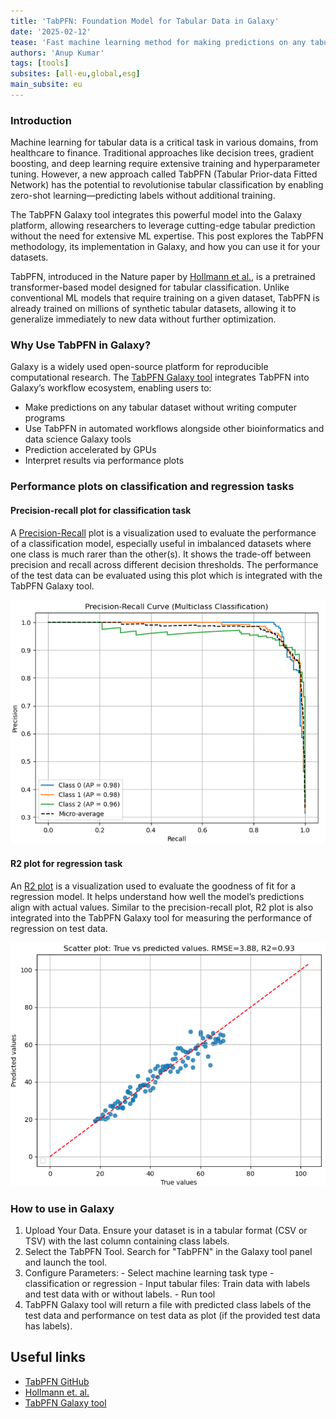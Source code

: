 ```yaml
---
title: 'TabPFN: Foundation Model for Tabular Data in Galaxy'
date: '2025-02-12'
tease: 'Fast machine learning method for making predictions on any tabular data'
authors: 'Anup Kumar'
tags: [tools]
subsites: [all-eu,global,esg]
main_subsite: eu
---
```


### Introduction

Machine learning for tabular data is a critical task in various domains, from healthcare to finance. Traditional approaches like decision trees, gradient boosting, 
and deep learning require extensive training and hyperparameter tuning. However, a new approach called TabPFN (Tabular Prior-data Fitted Network) has the potential to
revolutionise tabular classification by enabling zero-shot learning—predicting labels without additional training.

The TabPFN Galaxy tool integrates this powerful model into the Galaxy platform, allowing researchers to leverage cutting-edge tabular prediction without the need for
extensive ML expertise. This post explores the TabPFN methodology, its implementation in Galaxy, and how you can use it for your datasets.


TabPFN, introduced in the Nature paper by [Hollmann et al.](https://doi.org/10.1038/s41586-024-08328-6), is a pretrained transformer-based model designed for tabular classification.
Unlike conventional ML models that require training on a given dataset, TabPFN is already trained on millions of synthetic tabular datasets, allowing it to generalize immediately to new data without further optimization.


### Why Use TabPFN in Galaxy?

Galaxy is a widely used open-source platform for reproducible computational research. The [TabPFN Galaxy tool](https://usegalaxy.eu/tool_runner?tool_id=tabpfn)
integrates TabPFN into Galaxy’s workflow ecosystem, enabling users to:

- Make predictions on any tabular dataset without writing computer programs
- Use TabPFN in automated workflows alongside other bioinformatics and data science Galaxy tools
- Prediction accelerated by GPUs
- Interpret results via performance plots


### Performance plots on classification and regression tasks

#### Precision-recall plot for classification task

A [Precision-Recall](https://scikit-learn.org/stable/auto_examples/model_selection/plot_precision_recall.html) plot is a visualization used to evaluate the performance of a classification model,
especially useful in imbalanced datasets where one class is much rarer than the other(s). It shows the trade-off between precision and recall across different decision thresholds.
The performance of the test data can be evaluated using this plot which is integrated with the TabPFN Galaxy tool. 

![Precision-recall curve on multiclass classification](./prc_multiclass.png)


#### R2 plot for regression task

An [R2 plot](https://scikit-learn.org/stable/modules/generated/sklearn.metrics.r2_score.html) is a visualization used to evaluate the goodness of fit for a regression model.
It helps understand how well the model’s predictions align with actual values. Similar to the precision-recall plot, R2 plot is also integrated into the TabPFN Galaxy tool for measuring the performance of regression on test data.

![R2 plot for regression task](./r2_curve.png)


### How to use in Galaxy

  1. Upload Your Data. Ensure your dataset is in a tabular format (CSV or TSV) with the last column containing class labels.
  2. Select the TabPFN Tool. Search for "TabPFN" in the Galaxy tool panel and launch the tool.
  3. Configure Parameters:
    - Select machine learning task type - classification or regression
    - Input tabular files: Train data with labels and test data with or without labels.
    - Run tool
  4. TabPFN Galaxy tool will return a file with predicted class labels of the test data and performance on test data as plot (if the provided test data has labels).


## Useful links

- [TabPFN GitHub](https://github.com/PriorLabs/TabPFN)
- [Hollmann et. al.](https://doi.org/10.1038/s41586-024-08328-6)
- [TabPFN Galaxy tool](https://usegalaxy.eu/tool_runner?tool_id=toolshed.g2.bx.psu.edu%2Frepos%2Fbgruening%2Ftabpfn%2Ftabpfn%2F2.0.3%2Bgalaxy1)
